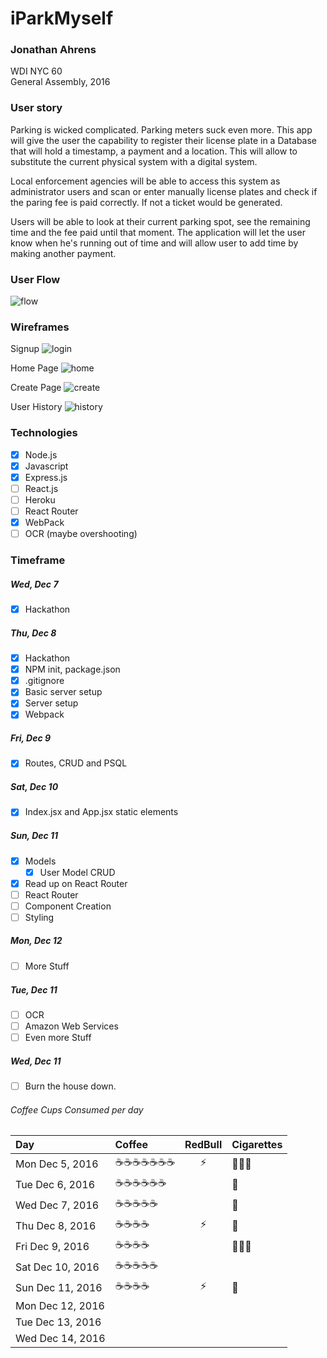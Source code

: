 # iParkMyself
### Jonathan Ahrens  
WDI NYC 60  
General Assembly, 2016  

### User story
Parking is wicked complicated. Parking meters suck even more. This app will give the user the capability to register their license plate in a Database that will hold a timestamp, a payment and a location. This will allow to substitute the current physical system with a digital system.

Local enforcement agencies will be able to access this system as administrator users and scan or enter manually license plates and check if the paring fee is paid correctly. If not a ticket would be generated.

Users will be able to look at their current parking spot, see the remaining time and the fee paid until that moment. The application will let the user know when he's running out of time and will allow user to add time by making another payment.

### User Flow
![flow](./images/readme/userFlow.jpg)

### Wireframes
Signup
![login](./images/readme/login.jpg)

Home Page
![home](./images/readme/home.jpg)

Create Page
![create](./images/readme/create.jpg)

User History
![history](./images/readme/History.jpg)




### Technologies
- [x] Node.js
- [x] Javascript
- [x] Express.js
- [ ] React.js
- [ ] Heroku
- [ ] React Router
- [x] WebPack
- [ ] OCR (maybe overshooting)

### Timeframe
##### Wed, Dec 7
- [x] Hackathon

##### Thu, Dec 8
- [x] Hackathon
- [x] NPM init, package.json
- [x] .gitignore
- [x] Basic server setup
- [x] Server setup
- [x] Webpack

##### Fri, Dec 9
- [x] Routes, CRUD and PSQL

##### Sat, Dec 10
- [x] Index.jsx and App.jsx static elements

##### Sun, Dec 11
- [x] Models
    - [x]  User Model CRUD
- [x] Read up on React Router
- [ ] React Router
- [ ] Component Creation
- [ ] Styling

##### Mon, Dec 12
- [ ] More Stuff

##### Tue, Dec 11
- [ ] OCR
- [ ] Amazon Web Services
- [ ] Even more Stuff

##### Wed, Dec 11
- [ ] Burn the house down.



###### Coffee Cups Consumed per day
Day | Coffee | RedBull | Cigarettes
:--- | :--- | :---: | :---
Mon Dec 5, 2016 | ☕☕☕☕☕☕☕ | ⚡ | 🚬🚬🚬
Tue Dec 6, 2016 | ☕☕☕☕☕☕ | | 🚬
Wed Dec 7, 2016 | ☕☕☕☕☕ | | 🚬
Thu Dec 8, 2016 | ☕☕☕☕ |⚡| 🚬
Fri Dec 9, 2016 | ☕☕☕☕ | | 🚬🚬🚬
Sat Dec 10, 2016 | ☕☕☕☕☕ | | 
Sun Dec 11, 2016 | ☕☕☕☕|⚡|🚬
Mon Dec 12, 2016 | | | 
Tue Dec 13, 2016 | | | 
Wed Dec 14, 2016 | | | 

